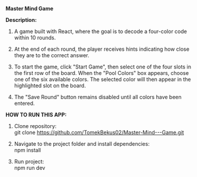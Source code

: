 **Master Mind Game**


**Description:**

1. A game built with React, where the goal is to decode a four-color code within 10 rounds.

2. At the end of each round, the player receives hints indicating how close they are to the correct answer.

3. To start the game, click "Start Game", then select one of the four slots in the first row of the board. When the "Pool Colors" box appears, choose one of the six available colors. The selected color will then appear in the highlighted slot on the board.

4. The "Save Round" button remains disabled until all colors have been entered.
    

**HOW TO RUN THIS APP:**
   
   1. Clone repository:  
      git clone https://github.com/TomekBekus02/Master-Mind---Game.git
      
   2. Navigate to the project folder and install dependencies:  
      npm install
      
   3. Run project:  
      npm run dev



